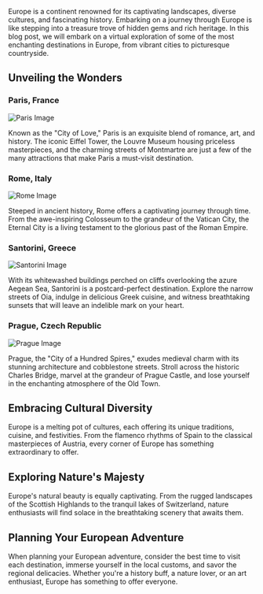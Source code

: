 Europe is a continent renowned for its captivating landscapes, diverse cultures, and fascinating history. Embarking on a journey through Europe is like stepping into a treasure trove of hidden gems and rich heritage. In this blog post, we will embark on a virtual exploration of some of the most enchanting destinations in Europe, from vibrant cities to picturesque countryside.

## Unveiling the Wonders

### Paris, France

![Paris Image](https://example.com/images/paris.jpg)

Known as the "City of Love," Paris is an exquisite blend of romance, art, and history. The iconic Eiffel Tower, the Louvre Museum housing priceless masterpieces, and the charming streets of Montmartre are just a few of the many attractions that make Paris a must-visit destination.

### Rome, Italy

![Rome Image](https://example.com/images/rome.jpg)

Steeped in ancient history, Rome offers a captivating journey through time. From the awe-inspiring Colosseum to the grandeur of the Vatican City, the Eternal City is a living testament to the glorious past of the Roman Empire.

### Santorini, Greece

![Santorini Image](https://example.com/images/santorini.jpg)

With its whitewashed buildings perched on cliffs overlooking the azure Aegean Sea, Santorini is a postcard-perfect destination. Explore the narrow streets of Oia, indulge in delicious Greek cuisine, and witness breathtaking sunsets that will leave an indelible mark on your heart.

### Prague, Czech Republic

![Prague Image](https://example.com/images/prague.jpg)

Prague, the "City of a Hundred Spires," exudes medieval charm with its stunning architecture and cobblestone streets. Stroll across the historic Charles Bridge, marvel at the grandeur of Prague Castle, and lose yourself in the enchanting atmosphere of the Old Town.

## Embracing Cultural Diversity

Europe is a melting pot of cultures, each offering its unique traditions, cuisine, and festivities. From the flamenco rhythms of Spain to the classical masterpieces of Austria, every corner of Europe has something extraordinary to offer.

## Exploring Nature's Majesty

Europe's natural beauty is equally captivating. From the rugged landscapes of the Scottish Highlands to the tranquil lakes of Switzerland, nature enthusiasts will find solace in the breathtaking scenery that awaits them.

## Planning Your European Adventure

When planning your European adventure, consider the best time to visit each destination, immerse yourself in the local customs, and savor the regional delicacies. Whether you're a history buff, a nature lover, or an art enthusiast, Europe has something to offer everyone.
